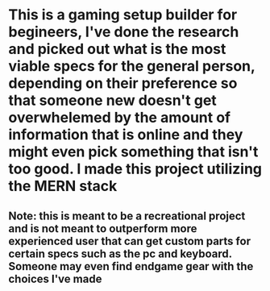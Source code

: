 # This is a gaming setup builder for begineers, I've done the research and picked out what is the most viable specs for the general person, depending on their preference so that someone new doesn't get overwhelemed by the amount of information that is online and they might even pick something that isn't too good. I made this project utilizing the MERN stack

## Note: this is meant to be a recreational project and is not meant to outperform more experienced user that can get custom parts for certain specs such as the pc and keyboard. Someone may even find endgame gear with the choices I've made


